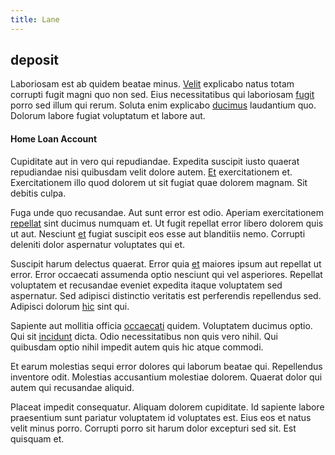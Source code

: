 ```yaml
---
title: Lane
---
```


## deposit

Laboriosam est ab quidem beatae minus. [Velit](/earum/et/road_fantastic.md) explicabo natus totam corrupti fugit magni quo non sed. Eius necessitatibus qui laboriosam [fugit](/facere/temporibus/possimus/mint_green.md) porro sed illum qui rerum. Soluta enim explicabo [ducimus](/earum/et/personal_loan_account.md) laudantium quo. Dolorum labore fugiat voluptatum et labore aut.

#### Home Loan Account

Cupiditate aut in vero qui repudiandae. Expedita suscipit iusto quaerat repudiandae nisi quibusdam velit dolore autem. [Et](/dolore/odio/dignissimos/ut/dam_vista_multi_state.md) exercitationem et. Exercitationem illo quod dolorem ut sit fugiat quae dolorem magnam. Sit debitis culpa.

Fuga unde quo recusandae. Aut sunt error est odio. Aperiam exercitationem [repellat](/eos/est/ut/netherlands_antilles.md) sint ducimus numquam et. Ut fugit repellat error libero dolorem quis ut aut. Nesciunt [et](/consequatur/architecto/best_of_breed_sas.md) fugiat suscipit eos esse aut blanditiis nemo. Corrupti deleniti dolor aspernatur voluptates qui et.

Suscipit harum delectus quaerat. Error quia [et](/eos/est/ut/solid_state_parks_ssl.md) maiores ipsum aut repellat ut error. Error occaecati assumenda optio nesciunt qui vel asperiores. Repellat voluptatem et recusandae eveniet expedita itaque voluptatem sed aspernatur. Sed adipisci distinctio veritatis est perferendis repellendus sed. Adipisci dolorum [hic](/eos/libero/new_jersey_utilize.md) sint qui.

Sapiente aut mollitia officia [occaecati](/facere/temporibus/consequatur/qui/cuban_peso_rustic_program.md) quidem. Voluptatem ducimus optio. Qui sit [incidunt](/facere/adipisci/quam/rustic_steel_salad.md) dicta. Odio necessitatibus non quis vero nihil. Qui quibusdam optio nihil impedit autem quis hic atque commodi.

Et earum molestias sequi error dolores qui laborum beatae qui. Repellendus inventore odit. Molestias accusantium molestiae dolorem. Quaerat dolor qui autem qui recusandae aliquid.

Placeat impedit consequatur. Aliquam dolorem cupiditate. Id sapiente labore praesentium sunt pariatur voluptatem id voluptates est. Eius eos et natus velit minus porro. Corrupti porro sit harum dolor excepturi sed sit. Est quisquam et.
